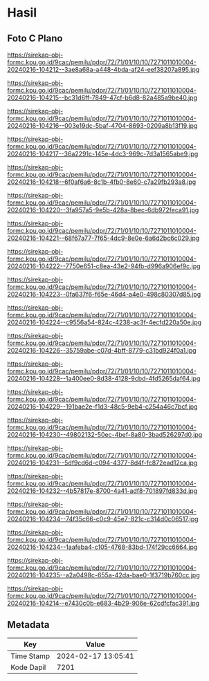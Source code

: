 # Hasil

## Foto C Plano

https://sirekap-obj-formc.kpu.go.id/9cac/pemilu/pdpr/72/71/01/10/10/7271011010004-20240216-104212--3ae8a68a-a448-4bda-af24-eef38207a895.jpg

https://sirekap-obj-formc.kpu.go.id/9cac/pemilu/pdpr/72/71/01/10/10/7271011010004-20240216-104215--bc31d6ff-7849-47cf-b6d8-82a485a9be40.jpg

https://sirekap-obj-formc.kpu.go.id/9cac/pemilu/pdpr/72/71/01/10/10/7271011010004-20240216-104216--003e19dc-5baf-4704-8693-0209a8b13f19.jpg

https://sirekap-obj-formc.kpu.go.id/9cac/pemilu/pdpr/72/71/01/10/10/7271011010004-20240216-104217--36a2291c-145e-4dc3-969c-7d3a1565abe9.jpg

https://sirekap-obj-formc.kpu.go.id/9cac/pemilu/pdpr/72/71/01/10/10/7271011010004-20240216-104218--6f0af6a6-8c1b-4fb0-8e60-c7a29fb293a8.jpg

https://sirekap-obj-formc.kpu.go.id/9cac/pemilu/pdpr/72/71/01/10/10/7271011010004-20240216-104220--3fa957a5-9e5b-428a-8bec-6db972feca91.jpg

https://sirekap-obj-formc.kpu.go.id/9cac/pemilu/pdpr/72/71/01/10/10/7271011010004-20240216-104221--68f67a77-7f65-4dc9-8e0e-6a6d2bc6c029.jpg

https://sirekap-obj-formc.kpu.go.id/9cac/pemilu/pdpr/72/71/01/10/10/7271011010004-20240216-104222--7750e651-c8ea-43e2-94fb-d996a906ef9c.jpg

https://sirekap-obj-formc.kpu.go.id/9cac/pemilu/pdpr/72/71/01/10/10/7271011010004-20240216-104223--0fa637f6-f65e-46d4-a4e0-498c80307d85.jpg

https://sirekap-obj-formc.kpu.go.id/9cac/pemilu/pdpr/72/71/01/10/10/7271011010004-20240216-104224--c9556a54-824c-4238-ac3f-4ecfd220a50e.jpg

https://sirekap-obj-formc.kpu.go.id/9cac/pemilu/pdpr/72/71/01/10/10/7271011010004-20240216-104226--35759abe-c07d-4bff-8779-c31bd924f0a1.jpg

https://sirekap-obj-formc.kpu.go.id/9cac/pemilu/pdpr/72/71/01/10/10/7271011010004-20240216-104228--1a400ee0-8d38-4128-9cbd-4fd5265daf64.jpg

https://sirekap-obj-formc.kpu.go.id/9cac/pemilu/pdpr/72/71/01/10/10/7271011010004-20240216-104229--191bae2e-f1d3-48c5-9eb4-c254a46c7bcf.jpg

https://sirekap-obj-formc.kpu.go.id/9cac/pemilu/pdpr/72/71/01/10/10/7271011010004-20240216-104230--49802132-50ec-4bef-8a80-3bad526297d0.jpg

https://sirekap-obj-formc.kpu.go.id/9cac/pemilu/pdpr/72/71/01/10/10/7271011010004-20240216-104231--5df9cd6d-c094-4377-8d4f-fc872ead12ca.jpg

https://sirekap-obj-formc.kpu.go.id/9cac/pemilu/pdpr/72/71/01/10/10/7271011010004-20240216-104232--4b57817e-8700-4a41-adf8-701897fd833d.jpg

https://sirekap-obj-formc.kpu.go.id/9cac/pemilu/pdpr/72/71/01/10/10/7271011010004-20240216-104234--74f35c66-c0c9-45e7-821c-c314d0c06517.jpg

https://sirekap-obj-formc.kpu.go.id/9cac/pemilu/pdpr/72/71/01/10/10/7271011010004-20240216-104234--1aafeba4-c105-4768-83bd-174f29cc6664.jpg

https://sirekap-obj-formc.kpu.go.id/9cac/pemilu/pdpr/72/71/01/10/10/7271011010004-20240216-104235--a2a0498c-655a-42da-bae0-1f3719b760cc.jpg

https://sirekap-obj-formc.kpu.go.id/9cac/pemilu/pdpr/72/71/01/10/10/7271011010004-20240216-104214--e7430c0b-e683-4b29-906e-62cdfcfac391.jpg


## Metadata

| Key        | Value               |
| ---------- | ------------------- |
| Time Stamp | 2024-02-17 13:05:41 |
| Kode Dapil | 7201                |



